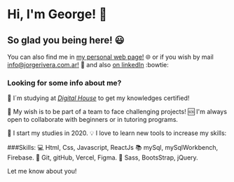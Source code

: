 # Hi, I'm George! :wave:

## So glad you being here!  :smiley:


You can also find me in [my personal web page!](https://www.jorgerivera.com.ar) :globe_with_meridians:  or if you wish by mail [info@jorgerivera.com.ar!](mailto:info@jorgerivera.com.ar) :email:  and also [on linkedIn](https://www.linkedin.com/in/jorge-rivera-frontend/) :bowtie:


### Looking for some info about me?

:muscle: I´m studying at *[Digital House](https://www.digitalhouse.com/ar/productos/programacion/certified-tech-developer)* to get my knowledges certified! 

:confetti_ball: My wish is to be part of a team to face challenging projects! :sos: I'm always open to collaborate with beginners or in tutoring programs.

:baby: I start my studies in 2020. :bulb: I love to learn new tools to increase my skills: 

###Skills: :computer: Html, Css, Javascript, ReactJs :books: mySql, mySqlWorkbench, Firebase. :wrench: Git, gitHub, Vercel, Figma. :art: Sass, BootsStrap, jQuery.

Let me know about you!
